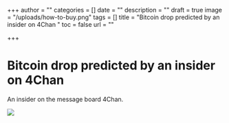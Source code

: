 +++
author = ""
categories = []
date = ""
description = ""
draft = true
image = "/uploads/how-to-buy.png"
tags = []
title = "Bitcoin drop predicted by an insider on 4Chan "
toc = false
url = ""

+++
# Bitcoin drop predicted by an insider on 4Chan

An insider on the message board 4Chan.

![](/uploads/b632783b-041d-466c-8270-3366b4b1b245.png)